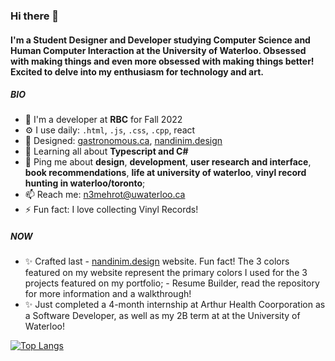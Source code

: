 ### Hi there 👋

#### I'm a Student Designer and Developer studying Computer Science and Human Computer Interaction at the University of Waterloo. Obsessed with making things and even more obsessed with making things better! Excited to delve into my enthusiasm for technology and art.

##### BIO

- 🏢 I'm a developer at **RBC** for Fall 2022
- ⚙️ I use daily: `.html`, `.js`, `.css`, `.cpp`, react
- 💅 Designed: [gastronomous.ca](https://www.gastronomous.ca), [nandinim.design](https://nandinim.design)
- 🌱 Learning all about **Typescript and C#**
- 💬 Ping me about **design**, **development**, **user research and interface**, **book recommendations**, **life at university of waterloo**, **vinyl record hunting in waterloo/toronto**;
- 📫 Reach me: [n3mehrot@uwaterloo.ca](mailto:n3mehrot@uwaterloo.ca)
- ⚡️ Fun fact: I love collecting Vinyl Records!

##### NOW

- ✨ Crafted last - [nandinim.design](https://nandinim.design) website. Fun fact! The 3 colors featured on my website represent the primary colors I used                       for the 3 projects featured on my portfolio;
                  - Resume Builder, read the repository for more information and a walkthrough!
- ✨ Just completed a 4-month internship at Arthur Health Coorporation as a Software Developer, as well as my 2B term at at the University of Waterloo!


[![Top Langs](https://github-readme-stats.vercel.app/api/top-langs/?username=anuraghazra&layout=compact)](https://github.com/anuraghazra/github-readme-stats)
